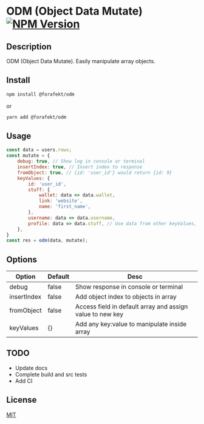 # ODM (Object Data Mutate) [![NPM Version][npm-image]][npm-url]
[npm-image]: https://img.shields.io/npm/v/live-xxx.svg
[npm-url]: https://npmjs.org/package/@forafekt/odm

## Description
ODM (Object Data Mutate). Easily manipulate array objects.

## Install
```bash
npm install @forafekt/odm
```
or
```bash
yarn add @forafekt/odm
```

## Usage
```js
const data = users.rows;
const mutate = {
    debug: true, // Show log in console or terminal
    insertIndex: true, // Insert index to response
    fromObject: true, // {id: 'user_id'} would return {id: 9}
    keyValues: {
        id: 'user_id',
        stuff: {
            wallet: data => data.wallet,
            link: 'website',
            name: 'first_name',
        },
        username: data => data.username,
        profile: data => data.stuff, // Use data from other keyValues,
    },
}
const res = odm(data, mutate);
```

## Options
| Option      	| Default 	| Desc                                                      	|
|-------------	|---------	|-----------------------------------------------------------	|
| debug       	| false   	| Show response in console or terminal                      	|
| insertIndex 	| false   	| Add object index to objects in array                      	|
| fromObject  	| false   	| Access field in default array and assign value to new key 	|
| keyValues   	| {}      	| Add any key:value to manipulate inside array              	|

## TODO
* Update docs
* Complete build and src tests
* Add CI


## License
[MIT](http://vjpr.mit-license.org)